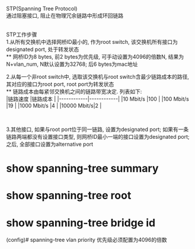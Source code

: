 STP(Spanning Tree Protocol)<br>
通过阻塞接口, 阻止在物理冗余链路中形成环回链路
<br>
<br>

STP工作步骤<br>
1.从所有交换机中选择网桥ID最小的, 作为root switch, 该交换机所有接口为designated port, 处于转发状态<br>
** 网桥ID为8 bytes, 前2 bytes为优先级, 可手动设置为4096的倍数N, 结果为N+vlan_num, N默认设置为32768; 后6 bytes为mac地址

2.从每一个非root switch中, 选取该交换机与root switch含最少链路成本的路径, 其对应的接口为root port, root port为转发状态<br>
** 链路成本由每紧邻交换机之间的链路带宽决定. 列表如下:<br>
|链路速度    |链路成本    |
|------------|------------|
|10 Mbit/s   |100         |
|100 Mbit/s  |19          |
|1000 Mbit/s |4           |
|10000 Mbit/s|2           |

<br>

3.其他接口, 如果与root port位于同一链路, 设置为designated port; 如果有一条链路两端都没有设置接口类型, 则网桥ID最小一端的接口设置为designated port; 之后, 全部接口设置为alternative port



# show spanning-tree summary

# show spanning-tree root

# show spanning-tree bridge id

(config)# spanning-tree vlan <vlan> priority <priority>
优先级必须配置为4096的倍数
